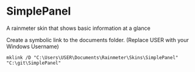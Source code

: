# SimplePanel
A rainmeter skin that shows basic information at a glance

Create a symbolic link to the documents folder. (Replace USER with your Windows Username)
```
mklink /D "C:\Users\USER\Documents\Rainmeter\Skins\SimplePanel" "C:\git\SimplePanel"
```